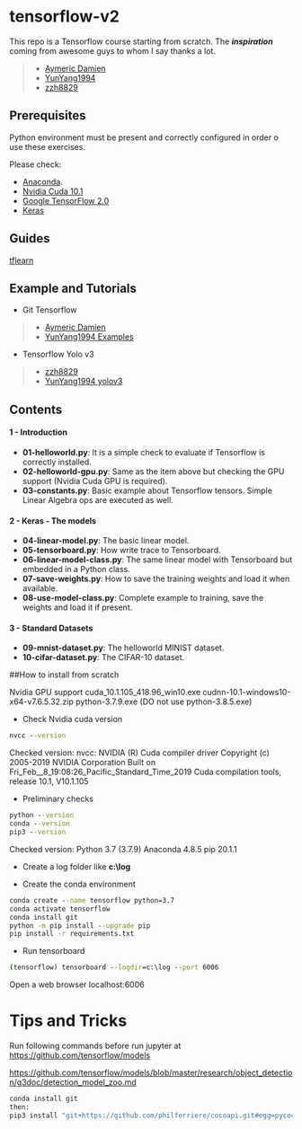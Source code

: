 # tensorflow-v2

This repo is a Tensorflow course starting from scratch. The ***inspiration*** coming from awesome guys to whom I say thanks a lot.
> - [Aymeric Damien](https://github.com/aymericdamien)
> - [YunYang1994](https://github.com/YunYang1994)
> - [zzh8829](https://github.com/zzh8829)


## Prerequisites

Python environment must be present and correctly configured in order o use these exercises.

Please check:
* [Anaconda](https://www.continuum.io).
* [Nvidia Cuda 10.1](https://developer.nvidia.com/cuda-10.1-download-archive-base)
* [Google TensorFlow 2.0](https://www.tensorflow.org/)
* [Keras](https://keras.io/)


## Guides
[tflearn](http://tflearn.org)


## Example and Tutorials

* Git Tensorflow
> - [Aymeric Damien](https://github.com/aymericdamien)
> - [YunYang1994 Examples](https://github.com/YunYang1994/TensorFlow2.0-Examples)


* Tensorflow Yolo v3
> - [zzh8829](https://github.com/zzh8829/yolov3-tf2)
> - [YunYang1994 yolov3](https://github.com/YunYang1994/tensorflow-yolov3)


## Contents

#### 1 - Introduction
- **01-helloworld.py**: It is a simple check to evaluate if Tensorflow is correctly installed.
- **02-helloworld-gpu.py**: Same as the item above but checking the GPU support (Nvidia Cuda GPU is required).
- **03-constants.py**: Basic example about Tensorflow tensors. Simple Linear Algebra ops are executed as well.

#### 2 - Keras - The models
- **04-linear-model.py**: The basic linear model.
- **05-tensorboard.py**: How write trace to Tensorboard.
- **06-linear-model-class.py**: The same linear model with Tensorboard but embedded in a Python class.
- **07-save-weights.py**: How to save the training weights and load it when available.
- **08-use-model-class.py**: Complete example to training, save the weights and load it if present.

#### 3 - Standard Datasets
- **09-mnist-dataset.py**: The helloworld MINIST dataset.
- **10-cifar-dataset.py**: The CIFAR-10 dataset.




##How to install from scratch


Nvidia GPU support
cuda_10.1.105_418.96_win10.exe
cudnn-10.1-windows10-x64-v7.6.5.32.zip
python-3.7.9.exe (DO not use python-3.8.5.exe)

- Check Nvidia cuda version
``` cmd
nvcc --version
```
Checked version:
nvcc: NVIDIA (R) Cuda compiler driver
Copyright (c) 2005-2019 NVIDIA Corporation
Built on Fri_Feb__8_19:08:26_Pacific_Standard_Time_2019
Cuda compilation tools, release 10.1, V10.1.105


- Preliminary checks
``` cmd
python --version
conda --version
pip3 --version
```

Checked version:
Python 3.7 (3.7.9)
Anaconda 4.8.5
pip 20.1.1


- Create a log folder like **c:\log**

- Create the conda environment
``` cmd
conda create --name tensorflow python=3.7
conda activate tensorflow
conda install git
python -m pip install --upgrade pip
pip install -r requirements.txt
```

- Run tensorboard
``` cmd
(tensorflow) tensorboard --logdir=c:\log --port 6006
```

Open a web browser
localhost:6006


# Tips and Tricks
Run following commands before run jupyter at 
https://github.com/tensorflow/models

https://github.com/tensorflow/models/blob/master/research/object_detection/g3doc/detection_model_zoo.md

``` cmd
conda install git
then:
pip3 install "git+https://github.com/philferriere/cocoapi.git#egg=pycocotools&subdirectory=PythonAPI"
```